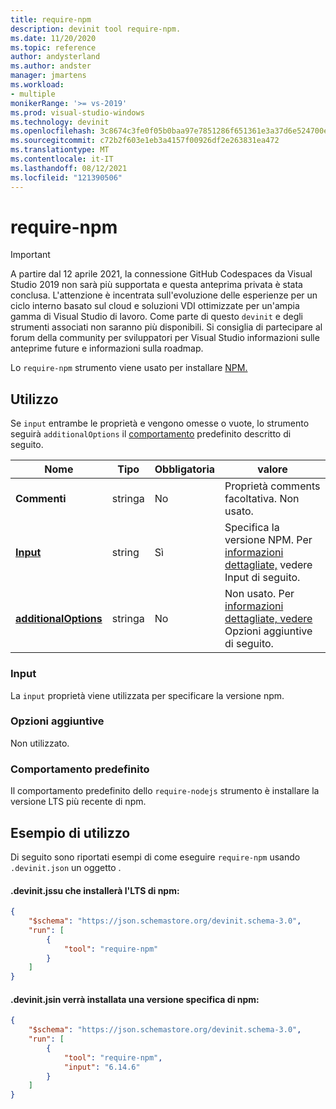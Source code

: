 ```yaml
---
title: require-npm
description: devinit tool require-npm.
ms.date: 11/20/2020
ms.topic: reference
author: andysterland
ms.author: andster
manager: jmartens
ms.workload:
- multiple
monikerRange: '>= vs-2019'
ms.prod: visual-studio-windows
ms.technology: devinit
ms.openlocfilehash: 3c8674c3fe0f05b0baa97e7851286f651361e3a37d6e524700e5ac4133887da2
ms.sourcegitcommit: c72b2f603e1eb3a4157f00926df2e263831ea472
ms.translationtype: MT
ms.contentlocale: it-IT
ms.lasthandoff: 08/12/2021
ms.locfileid: "121390506"
---
```

# <a name="require-npm"></a>require-npm

> [!IMPORTANT]
> A partire dal 12 aprile 2021, la connessione GitHub Codespaces da Visual Studio 2019 non sarà più supportata e questa anteprima privata è stata conclusa. L'attenzione è incentrata sull'evoluzione delle esperienze per un ciclo interno basato sul cloud e soluzioni VDI ottimizzate per un'ampia gamma di Visual Studio di lavoro. Come parte di questo `devinit` e degli strumenti associati non saranno più disponibili. Si consiglia di partecipare al forum della community per sviluppatori per Visual Studio informazioni sulle anteprime future e informazioni sulla roadmap.

Lo `require-npm` strumento viene usato per installare [NPM.](https://www.npmjs.com/)

## <a name="usage"></a>Utilizzo

Se `input` entrambe le proprietà e vengono omesse o vuote, lo strumento seguirà `additionalOptions` il [comportamento](#default-behavior) predefinito descritto di seguito.

| Nome                                             | Tipo   | Obbligatoria | valore                                                                                       |
|--------------------------------------------------|--------|----------|---------------------------------------------------------------------------------------------|
| **Commenti**                                     | stringa | No       | Proprietà comments facoltativa. Non usato.                                                       |
| [**Input**](#input)                              | string | Sì      | Specifica la versione NPM. Per [informazioni dettagliate,](#input) vedere Input di seguito.                           |
| [**additionalOptions**](#additional-options)     | stringa | No       | Non usato. Per [informazioni dettagliate, vedere](#additional-options) Opzioni aggiuntive di seguito.                  |

### <a name="input"></a>Input

La `input` proprietà viene utilizzata per specificare la versione npm.

### <a name="additional-options"></a>Opzioni aggiuntive

Non utilizzato.

### <a name="default-behavior"></a>Comportamento predefinito

Il comportamento predefinito dello `require-nodejs` strumento è installare la versione LTS più recente di npm.

## <a name="example-usage"></a>Esempio di utilizzo
Di seguito sono riportati esempi di come eseguire `require-npm` usando `.devinit.json` un oggetto .

#### <a name="devinitjson-that-will-install-the-lts-of-npm"></a>.devinit.jssu che installerà l'LTS di npm:
```json
{
    "$schema": "https://json.schemastore.org/devinit.schema-3.0",
    "run": [
        {
            "tool": "require-npm"
        }
    ]
}
```

#### <a name="devinitjson-that-will-install-a-specific-version-of-npm"></a>.devinit.jsin verrà installata una versione specifica di npm:
```json
{
    "$schema": "https://json.schemastore.org/devinit.schema-3.0",
    "run": [
        {
            "tool": "require-npm",
            "input": "6.14.6"
        }
    ]
}
```